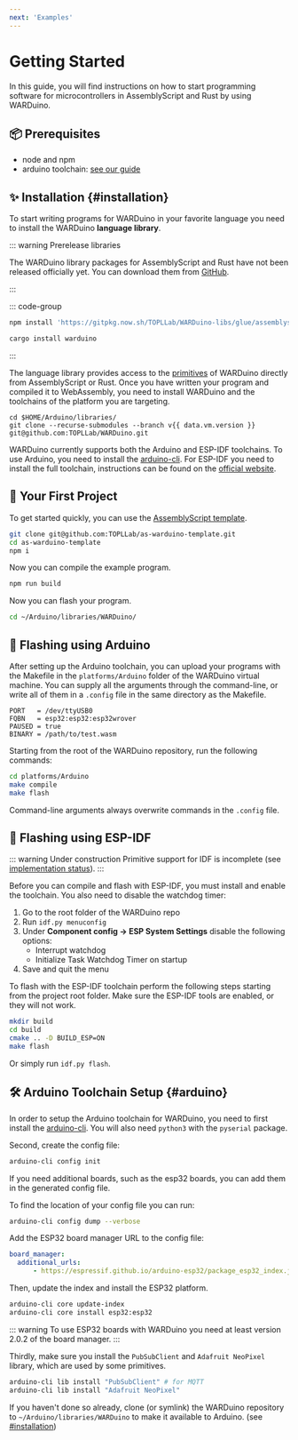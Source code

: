 ```yaml
---
next: 'Examples'
---
```


<script setup>
    import { data } from '../.vitepress/config.data.ts'
</script>

# Getting Started

In this guide, you will find instructions on how to start programming software for microcontrollers in AssemblyScript and Rust by using WARDuino.

## 📦️ Prerequisites

- node and npm
- arduino toolchain: [see our guide](#arduino)

## ✨ Installation {#installation}

To start writing programs for WARDuino in your favorite language you need to install the WARDuino **language library**.

::: warning Prerelease libraries

The WARDuino library packages for AssemblyScript and Rust have not been released officially yet.
You can download them from [GitHub](https://github.com/TOPLLab/WARDuino-libs).

:::

::: code-group

```bash [AS]
npm install 'https://gitpkg.now.sh/TOPLLab/WARDuino-libs/glue/assemblyscript?main'
```

```bash [Rust]
cargo install warduino
```

:::

The language library provides access to the [primitives](/reference/primitives) of WARDuino directly from AssemblyScript or Rust. 
Once you have written your program and compiled it to WebAssembly, you need to install WARDuino and the toolchains of the platform you are targeting.


```bash-vue
cd $HOME/Arduino/libraries/
git clone --recurse-submodules --branch v{{ data.vm.version }} git@github.com:TOPLLab/WARDuino.git
```



WARDuino currently supports both the Arduino and ESP-IDF toolchains. To use Arduino, you need to install the [arduino-cli](https://github.com/arduino/arduino-cli). For ESP-IDF you need to install the full toolchain, instructions can be found on the [official website](https://docs.espressif.com/projects/esp-idf/en/latest/esp32/get-started/index.html#get-started-step-by-step).

## 🎉 Your First Project

To get started quickly, you can use the [AssemblyScript template](https://github.com/TOPLLab/as-warduino-template).

```bash
git clone git@github.com:TOPLLab/as-warduino-template.git
cd as-warduino-template
npm i
```

Now you can compile the example program.

```bash
npm run build
```

Now you can flash your program.

```bash
cd ~/Arduino/libraries/WARDuino/
```

## 📸 Flashing using Arduino

After setting up the Arduino toolchain, you can upload your programs with the Makefile in the `platforms/Arduino` folder of the WARDuino virtual machine.
You can supply all the arguments through the command-line, or write all of them in a `.config` file in the same directory as the Makefile.

```make
PORT   = /dev/ttyUSB0
FQBN   = esp32:esp32:esp32wrover
PAUSED = true
BINARY = /path/to/test.wasm
```

Starting from the root of the WARDuino repository, run the following commands:

```bash
cd platforms/Arduino
make compile
make flash
```

Command-line arguments always overwrite commands in the `.config` file.

## 📸 Flashing using ESP-IDF

::: warning Under construction
Primitive support for IDF is incomplete (see [implementation status](/reference/primitives)).
:::

Before you can compile and flash with ESP-IDF, you must install and enable the toolchain. You also need to disable the watchdog timer:

1. Go to the root folder of the WARDuino repo
2. Run `idf.py menuconfig`
3. Under **Component config → ESP System Settings** disable the following options:
    - Interrupt watchdog
    - Initialize Task Watchdog Timer on startup
4. Save and quit the menu


To flash with the ESP-IDF toolchain perform the following steps starting from the project root folder.
Make sure the ESP-IDF tools are enabled, or they will not work.

```bash
mkdir build
cd build
cmake .. -D BUILD_ESP=ON
make flash
```

Or simply run `idf.py flash`.

## 🛠️ Arduino Toolchain Setup {#arduino}

In order to setup the Arduino toolchain for WARDuino, you need to first install the [arduino-cli](https://arduino.github.io/arduino-cli/0.21/installation/).
You will also need `python3` with the `pyserial` package.

Second, create the config file:

```bash
arduino-cli config init
```

If you need additional boards, such as the esp32 boards, you can add them in the generated config file.

To find the location of your config file you can run:

```bash
arduino-cli config dump --verbose
```

Add the ESP32 board manager URL to the config file:

```yaml
board_manager:
  additional_urls:
      - https://espressif.github.io/arduino-esp32/package_esp32_index.json
```

Then, update the index and install the ESP32 platform.

```bash
arduino-cli core update-index
arduino-cli core install esp32:esp32
```

::: warning
To use ESP32 boards with WARDuino you need at least version 2.0.2 of the board manager.
:::

Thirdly, make sure you install the `PubSubClient` and `Adafruit NeoPixel` library, which are used by some primitives.

```bash
arduino-cli lib install "PubSubClient" # for MQTT
arduino-cli lib install "Adafruit NeoPixel"
```

If you haven't done so already, clone (or symlink) the WARDuino repository to `~/Arduino/libraries/WARDuino` to make it available to Arduino. (see [#installation](#installation))

